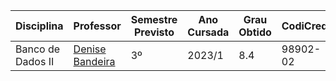 | Disciplina | Professor | Semestre Previsto | Ano Cursada | Grau Obtido | CodiCred | Carga Horária |
| --- | --- | --- | --- | --- | --- | --- |
| Banco de Dados II | [Denise Bandeira](https://www.linkedin.com/in/denisebandeira/) | 3º | 2023/1 | 8.4 | 98902-02 | 30 |

